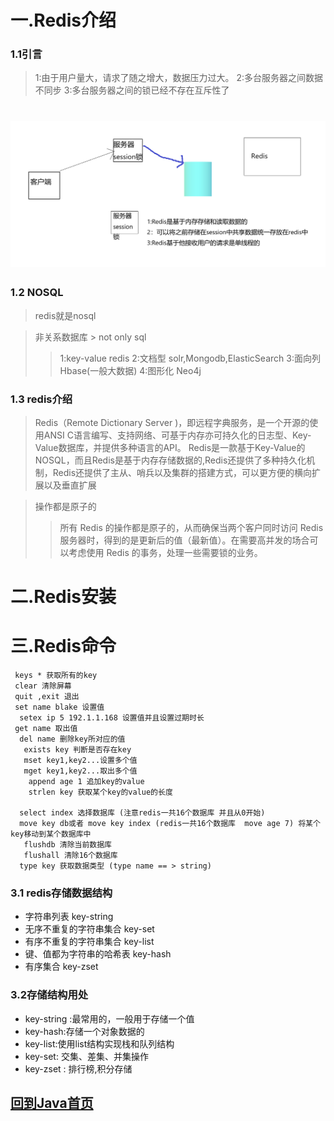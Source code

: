 # 一.Redis介绍
### 1.1引言

> 1:由于用户量大，请求了随之增大，数据压力过大。
> 2:多台服务器之间数据不同步
> 3:多台服务器之间的锁已经不存在互斥性了


# ![ashashashash](ashashashash.png)


### 1.2 NOSQL
> redis就是nosql

> 非关系数据库 > not only sql 
>> 1:key-value redis
>> 2:文档型 solr,Mongodb,ElasticSearch
>> 3:面向列 Hbase(一般大数据)
>> 4:图形化 Neo4j

### 1.3 redis介绍

> Redis（Remote Dictionary Server )，即远程字典服务，是一个开源的使用ANSI C语言编写、支持网络、可基于内存亦可持久化的日志型、Key-Value数据库，并提供多种语言的API。
  Redis是一款基于Key-Value的NOSQL，而且Redis是基于内存存储数据的,Redis还提供了多种持久化机制，Redis还提供了主从、哨兵以及集群的搭建方式，可以更方便的横向扩展以及垂直扩展


> 操作都是原子的
>
> > 所有 Redis 的操作都是原子的，从而确保当两个客户同时访问 Redis 服务器时，得到的是更新后的值（最新值）。在需要高并发的场合可以考虑使用 Redis 的事务，处理一些需要锁的业务。


# 二.Redis安装



# 三.Redis命令

```
 keys * 获取所有的key
 clear 清除屏幕
 quit ,exit 退出
 set name blake 设置值
  setex ip 5 192.1.1.168 设置值并且设置过期时长
 get name 取出值
  del name 删除key所对应的值
   exists key 判断是否存在key
   mset key1,key2...设置多个值
   mget key1,key2...取出多个值
    append age 1 追加key的value
    strlen key 获取某个key的value的长度
  
  select index 选择数据库 (注意redis一共16个数据库 并且从0开始)
  move key db或者 move key index (redis一共16个数据库  move age 7) 将某个key移动到某个数据库中
   flushdb 清除当前数据库
   flushall 清除16个数据库
  type key 获取数据类型 (type name == > string)
```


### 3.1 redis存储数据结构

+ 字符串列表 key-string
+ 无序不重复的字符串集合 key-set
+ 有序不重复的字符串集合 key-list
+ 键、值都为字符串的哈希表 key-hash
+ 有序集合 key-zset

### 3.2存储结构用处

+ key-string :最常用的，一般用于存储一个值
+ key-hash:存储一个对象数据的
+ key-list:使用list结构实现栈和队列结构
+ key-set: 交集、差集、并集操作
+ key-zset : 排行榜,积分存储






## [回到Java首页](../index.md)